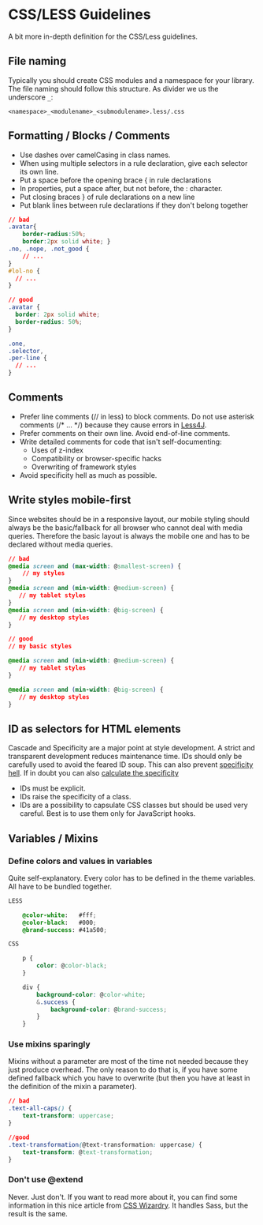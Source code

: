 # CSS/LESS Guidelines

A bit more in-depth definition for the CSS/Less guidelines.

## File naming
Typically you should create CSS modules and a namespace for your library. The file naming should follow this structure.
As divider we us the underscore `_`:
```
<namespace>_<modulename>_<submodulename>.less/.css
```

## Formatting / Blocks / Comments

 * Use dashes over camelCasing in class names. 
 * When using multiple selectors in a rule declaration, give each selector its own line.
 * Put a space before the opening brace { in rule declarations
 * In properties, put a space after, but not before, the : character.
 * Put closing braces } of rule declarations on a new line
 * Put blank lines between rule declarations if they don't belong together

```css
// bad
.avatar{
    border-radius:50%;
    border:2px solid white; }
.no, .nope, .not_good {
    // ...
}
#lol-no {
  // ...
}

// good
.avatar {
  border: 2px solid white;
  border-radius: 50%;
}

.one,
.selector,
.per-line {
  // ...
}
```

## Comments

 * Prefer line comments (// in less) to block comments. Do not use asterisk comments (/* ... */) because they cause
errors in [Less4J](https://github.com/SomMeri/less4j/).
 * Prefer comments on their own line. Avoid end-of-line comments.
 * Write detailed comments for code that isn't self-documenting:
    - Uses of z-index
    - Compatibility or browser-specific hacks
    - Overwriting of framework styles
 * Avoid specificity hell as much as possible.


## Write styles mobile-first

Since websites should be in a responsive layout, our mobile styling should always be the basic/fallback for all browser
who cannot deal with media queries. Therefore the basic layout is always the mobile one and has to be declared without
media queries.

```css
// bad
@media screen and (max-width: @smallest-screen) {
    // my styles
}
@media screen and (min-width: @medium-screen) {
   // my tablet styles 
}
@media screen and (min-width: @big-screen) {
   // my desktop styles 
}

// good
// my basic styles

@media screen and (min-width: @medium-screen) {
   // my tablet styles 
}

@media screen and (min-width: @big-screen) {
   // my desktop styles 
}
```

## ID as selectors for HTML elements

Cascade and Specificity are a major point at style development. A strict and transparent development reduces maintenance
time. IDs should only be carefully used to avoid the feared ID soup. This can also prevent
[specificity hell](https://www.smashingmagazine.com/2010/04/css-specificity-and-inheritance/). If in doubt you can also
[calculate the specificity](https://specificity.keegan.st/)

 * IDs must be explicit.
 * IDs raise the specificity of a class.
 * IDs are a possibility to capsulate CSS classes but should be used very careful. Best is to use them only for
JavaScript hooks.


## Variables / Mixins

### Define colors and values in variables

Quite self-explanatory. Every color has to be defined in the theme variables. All have to be bundled together.

```css
LESS

    @color-white:   #fff;
    @color-black:   #000;
    @brand-success: #41a500;

CSS

    p {
        color: @color-black;
    }

    div {
        background-color: @color-white;
        &.success {
            background-color: @brand-success;
        }
    }
```

### Use mixins sparingly

Mixins without a parameter are most of the time not needed because they just produce overhead. The only reason to do
that is, if you have some defined fallback which you have to overwrite (but then you have at least in the definition of
the mixin a parameter).

```css
// bad
.text-all-caps() {
    text-transform: uppercase;
}

//good
.text-transformation(@text-transformation: uppercase) { 
    text-transform: @text-transformation;
}
```

### Don't use @extend

Never. Just don't. If you want to read more about it, you can find some information in this nice article from
[CSS Wizardry](http://csswizardry.com/2016/02/mixins-better-for-performance/). It handles Sass, but the result is the
same.
